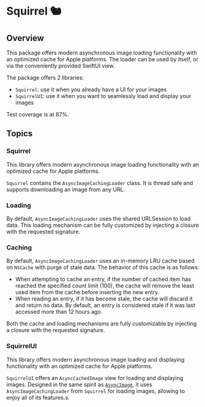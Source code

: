 # Squirrel 🐿️

## Overview

This package offers modern asynchronous image loading functionality with an optimized cache for Apple platforms.
The loader can be used by itself, or via the conveniently provided SwiftUI view.

The package offers 2 libraries:
- ``Squirrel``: use it when you already have a UI for your images
- ``SquirrelUI``: use it when you want to seamlessly load and display your images

Test coverage is at 87%. 

## Topics

### Squirrel

This library offers modern asynchronous image loading functionality with an optimized cache for Apple platforms.

``Squirrel`` contains the ``AsyncImageCachingLoader`` class. 
It is thread safe and supports downloading an image from any URL.

### Loading

By default, ``AsyncImageCachingLoader`` uses the shared URLSession to load data.
This loading mechanism can be fully customized by injecting a closure with the requested signature.

### Caching
By default, ``AsyncImageCachingLoader`` uses an in-memory LRU cache based on `NSCache` with purge of stale data.
The behavior of this cache is as follows:
- When attempting to cache an entry, if the number of cached item has reached the specified count limit (100), the cache will remove the least used item from the cache before inserting the new entry.
- When reading an entry, if it has become stale, the cache will discard it and return no data. By default, an entry is considered stale if it was last accessed more than 12 hours ago.

Both the cache and loading mechanisms are fully customizable by injecting a closure with the requested signature.

### SquirrelUI

This library offers modern asynchronous image loading and displaying functionality 
with an optimized cache for Apple platforms.

``SquirrelUI`` offers an ``AsyncCachedImage`` view for loading and displaying images. 
Designed in the same spirit as [`AsyncImage`](https://developer.apple.com/documentation/SwiftUI/AsyncImage), 
it uses `AsyncImageCachingLoader` from `Squirrel` for loading images, allowing to enjoy all of its features.s.
